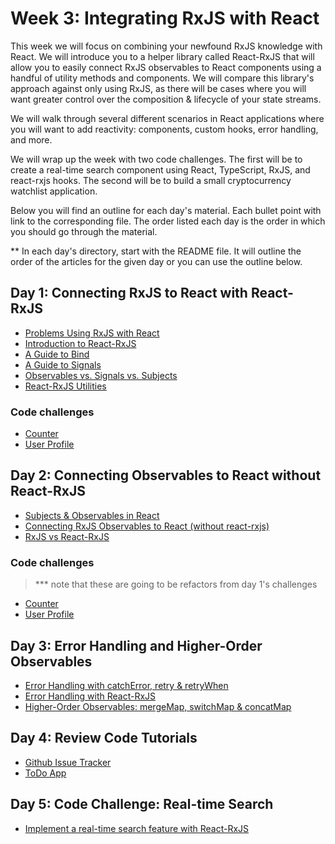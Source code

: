 # Week 3: Integrating RxJS with React

This week we will focus on combining your newfound RxJS knowledge with React. We will introduce you to a helper library called React-RxJS that will allow you to easily connect RxJS observables to React components using a handful of utility methods and components. We will compare this library's approach against only using RxJS, as there will be cases where you will want greater control over the composition & lifecycle of your state streams.

We will walk through several different scenarios in React applications where you will want to add reactivity: components, custom hooks, error handling, and more.

We will wrap up the week with two code challenges. The first will be to create a real-time search component using React, TypeScript, RxJS, and react-rxjs hooks. The second will be to build a small cryptocurrency watchlist application.

Below you will find an outline for each day's material. Each bullet point with link to the corresponding file. The order listed each day is the order in which you should go through the material.

** In each day's directory, start with the README file. It will outline the order of the articles for the given day or you can use the outline below.

## Day 1: Connecting RxJS to React with React-RxJS

- [Problems Using RxJS with React](Day-1/Problems-Using-RxJS-with-React.md)
- [Introduction to React-RxJS](Day-1/Introduction-to-React-RxJS.md)
- [A Guide to Bind](Day-1/A-Guide-to-Bind.md)
- [A Guide to Signals](Day-1/A-Guide-to-Signals.md)
- [Observables vs. Signals vs. Subjects](Day-1/Observables-vs-Signals-vs-Subjects.md)
- [React-RxJS Utilities](Day-1/React-RxJS-Utilities.md)

### Code challenges

- [Counter](Day-1/code-challenges/challenge-1/README.md)
- [User Profile](Day-1/code-challenges/challenge-2/README.md)

## Day 2: Connecting Observables to React without React-RxJS

- [Subjects &amp; Observables in React](Day-2/Subjects-&-Observables-in-React.md)
- [Connecting RxJS Observables to React (without react-rxjs)](Day-2/A-Guide-to-Using-Vanilla-RxJS-with-React-Hooks.md)
- [RxJS vs React-RxJS](Day-2/RxJS-vs-React-RxJS.md)

### Code challenges

> *** note that these are going to be refactors from day 1's challenges
- [Counter](Day-2/code-challenges/challenge-1/README.md)
- [User Profile](Day-2/code-challenges/challenge-2/README.md)

## Day 3: Error Handling and Higher-Order Observables

- [Error Handling with catchError, retry &amp; retryWhen](Day-3/Error-Handling-with-RxJS-Operators.md)
- [Error Handling with React-RxJS](Day-3/Error-Handling-with-React-RxJS.md)
- [Higher-Order Observables: mergeMap, switchMap &amp; concatMap](Day-3/Higher-Order-Observables.md)

## Day 4: Review Code Tutorials

- [Github Issue Tracker](https://react-rxjs.org/docs/tutorial/github-issues)
- [ToDo App](https://react-rxjs.org/docs/tutorial/todos)

## Day 5: Code Challenge: Real-time Search

- [Implement a real-time search feature with React-RxJS](Day-5/crypto-search/README.md)
